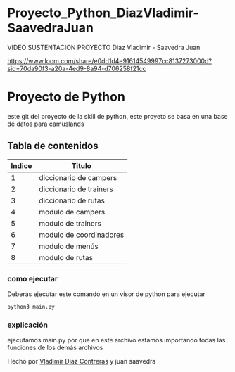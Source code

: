 # Proyecto_Python_DiazVladimir-SaavedraJuan

VIDEO SUSTENTACION PROYECTO Diaz Vladimir - Saavedra Juan

https://www.loom.com/share/e0dd1d4e91614549997cc8137273000d?sid=70da90f3-a20a-4ed9-8a94-d706258f21cc



# Proyecto de Python 
este git del proyecto  de la skiil de python, este proyeto se basa en una base de datos para camuslands

## Tabla de contenidos
| Indice | Titulo  |
|--|--|
| 1 | diccionario de campers |
| 2 | diccionario de trainers |
| 3 | diccionario de rutas |
| 4 | modulo de campers |
| 5 | modulo de trainers |
| 6 | modulo de coordinadores |
| 7 | modulo de menús |
| 8 | modulo de rutas |


### como ejecutar 
Deberás ejecutar este comando en un visor de python  para ejecutar  

```bash
python3 main.py
```

### explicación  
ejecutamos main.py por que en este archivo estamos importando todas las funciones de los demás archivos  


Hecho por [Vladimir Diaz Contreras](https://github.com/VladimirDiazContreras)  y juan saavedra
